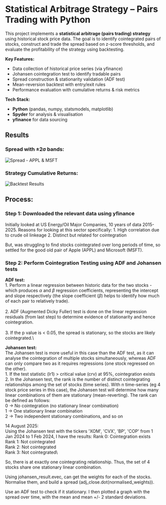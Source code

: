 # Statistical Arbitrage Strategy – Pairs Trading with Python

This project implements a **statistical arbitrage (pairs trading) strategy** using historical stock price data. The goal is to identify cointegrated pairs of stocks, construct and trade the spread based on z-score thresholds, and evaluate the profitability of the strategy using backtesting.

**Key Features:**
- Data collection of historical price series (via yfinance)
- Johansen cointegration test to identify tradable pairs
- Spread construction & stationarity validation (ADF test)
- Mean-reversion backtest with entry/exit rules
- Performance evaluation with cumulative returns & risk metrics

**Tech Stack:**
- **Python** (pandas, numpy, statsmodels, matplotlib)
- **Spyder** for analysis & visualisation
- **yfinance** for data sourcing

## Results
### Spread with ±2σ bands:
![Spread - APPL & MSFT](images/spread.png)

### Strategy Cumulative Returns:
![Backtest Results](images/cum_returns.png)


## Process:
### Step 1: Downloaded the relevant data using yfinance 
Initially looked at US Energy/Oil Major Companies, 10 years of data 2015-2025.
Reasons for looking at this sector specifically:
    1. High correlation due to crude oil linkeage
    2. Distinct but related for cointegration  

But, was struggling to find stocks cointegrated over long periods of time, so settled for the good old pair of Apple (APPL) and Microsoft (MSFT).  


### Step 2: Perform Cointegration Testing using ADF and Johansen tests  
**ADF test:**  
    1. Perform a linear regression between historic data for the two stocks - which produces $\alpha$ and $\beta$ regression coefficients, representing the intercept and slope respectively (the slope coefficient ($\beta$) helps to identify how much of each pair to relatively trade).\
    \
    2. ADF (Augmented Dicky Fuller) test is done on the linear regression residuals (from last step) to determine evidence of stationarity and hence cointegration.\
    \
    3. If the p value is < 0.05, the spread is stationary, so the stocks are likely cointegrated.\
    

**Johansen test:**  
The Johansen test is more useful in this case than the ADF test, as it can analyse the cointegration of multiple stocks simultaneously, whereas ADF can only compare two as it requires regressions (one stock regressed on the other).  
    1. If the test statistic (lr1) > critical value (crv) at 95%, cointegration exists  
    2. In the Johansen test, the rank is the number of distinct cointegrating relationships among the set of stocks (time series). With n time-series (eg 4 stock price series in this case), the Johansen test will determine how many linear combinations of them are stationary (mean-reverting). The rank can be defined as follows:  
        0 -> No cointegration (no stationary linear combination)\
        1 -> One stationary linear combination\
        2 -> Two independent stationary combinations, and so on  


14 August 2025:  
Using the Johansen test with the tickers 'XOM', 'CVX', 'BP', 'COP' from 1 Jan 2024 to 1 Feb 2024, I have the results:
Rank 0: Cointegration exists\
Rank 1: Not cointegrated\
Rank 2: Not cointegrated\
Rank 3: Not cointegrated\

So, there is at exactly one cointegrating relationship. Thus, the set of 4 stocks share one stationary linear combination.  

Using johansen_result.evec, can get the weights for each of the stocks. Normalise them, and build a spread (adj_close.dot(normalised_weights)).  

Use an ADF test to check if it stationary. I then plotted a graph with the spread over time, with the mean and mean +/- 2 standard deviations.  








